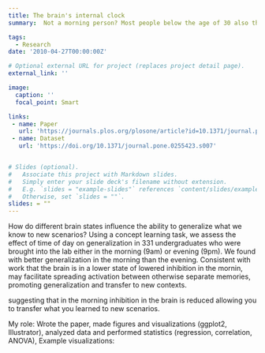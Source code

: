 ```yaml
---
title: The brain's internal clock
summary:  Not a morning person? Most people below the age of 30 also think so. In this collab with Harvard Med School, we A/B tested how learning differs in the morning vs. evening across 7 experiments. We find that the morning is the ideal time to learn new information, especially when we have to apply what we learned to a new scenario.

tags:
  - Research
date: '2010-04-27T00:00:00Z'

# Optional external URL for project (replaces project detail page).
external_link: ''

image:
  caption: ''
  focal_point: Smart

links:
 - name: Paper
   url: 'https://journals.plos.org/plosone/article?id=10.1371/journal.pone.0255423'
 - name: Dataset
   url: 'https://doi.org/10.1371/journal.pone.0255423.s007'


# Slides (optional).
#   Associate this project with Markdown slides.
#   Simply enter your slide deck's filename without extension.
#   E.g. `slides = "example-slides"` references `content/slides/example-slides.md`.
#   Otherwise, set `slides = ""`.
slides: = ""
---
```


How do different brain states influence the ability to generalize what we know to new scenarios? Using a concept learning task, we assess the effect of time of day on generalization in 331 undergraduates who were brought into the lab either in the morning (9am) or evening (9pm). We found with better generalization in the morning than the evening. Consistent with work that the brain is in a lower state of lowered inhibition in the mornin, may facilitate spreading activation between otherwise separate memories, promoting generalization and transfer to new contexts.

 suggesting that in the morning inhibition in the brain is reduced allowing you to transfer what you learned to new scenarios.

My role: Wrote the paper, made figures and visualizations (ggplot2, Illustrator), analyzed data and performed statistics (regression, correlation, ANOVA),
Example visualizations: